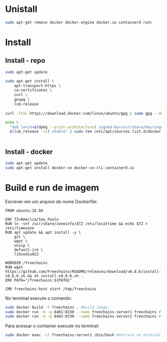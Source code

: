 
# Unistall
```sh
sudo apt-get remove docker docker-engine docker.io containerd runc
```

# Install

## Install - repo

```sh
sudo apt-get update

sudo apt-get install \
    apt-transport-https \
    ca-certificates \
    curl \
    gnupg \
    lsb-release
	
curl -fsSL https://download.docker.com/linux/ubuntu/gpg | sudo gpg --dearmor -o /usr/share/keyrings/docker-archive-keyring.gpg

echo \
  "deb [arch=$(dpkg --print-architecture) signed-by=/usr/share/keyrings/docker-archive-keyring.gpg] https://download.docker.com/linux/ubuntu \
  $(lsb_release -cs) stable" | sudo tee /etc/apt/sources.list.d/docker.list > /dev/null
 
```


## Install - docker

```sh
sudo apt-get update
sudo apt-get install docker-ce docker-ce-cli containerd.io
```

# Build e run de imagem

Escrever em um arquivo de nome Dockerfile:

```docker
FROM ubuntu:18.04

ENV TZ=America/Sao_Paulo
RUN ln -snf /usr/share/zoneinfo/$TZ /etc/localtime && echo $TZ > /etc/timezone
RUN apt update && apt install -y \
    git \
    wget \
    unzip \
    default-jre \
    libsodium23

WORKDIR /freechains
RUN wget https://github.com/Freechains/README/releases/download/v0.8.6/install-v0.8.6.sh && sh install-v0.8.6.sh .
ENV PATH="/freechains:${PATH}"

CMD freechains-host start /tmp/freechains
```

No terminal execute o comando:
```sh
sudo docker build -t freechains . #build image
sudo docker run -d -p 8401:8330 --name freechains-server1 freechains #levanta primeiro servidor na porta 8401 do host
sudo docker run -d -p 8402:8330 --name freechains-server2 freechains # levanta segundo servidor na porta 8402 do host
```

Para acessar o container execute no terminal:
```sh
sudo docker exec -it freechains-server1 /bin/bash #entrará no terminal deste container e pode executar os comandos do freechains chamando neste terminal
```

